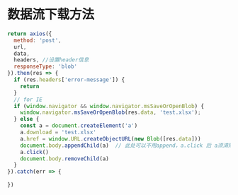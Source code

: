<!--
 * @Author: tim
 * @Date: 2020-05-09 14:53:54
 * @LastEditors: tim
 * @LastEditTime: 2020-05-09 16:14:48
 * @Description: 
 -->

# 数据流下载方法

``` js
return axios({
  method: 'post',
  url,
  data,
  headers, //设置header信息
  responseType: 'blob'
}).then(res => {  
  if (res.headers['error-message']) {    
    return
  }
  // for IE
  if (window.navigator && window.navigator.msSaveOrOpenBlob) {
    window.navigator.msSaveOrOpenBlob(res.data, 'test.xlsx');
  } else {
    const a = document.createElement('a')
    a.download = 'test.xlsx'
    a.href = window.URL.createObjectURL(new Blob([res.data]))
    document.body.appendChild(a)  // 此处可以不用append，a.click 后 a须清除
    a.click()
    document.body.removeChild(a)
  }
}).catch(err => {
  
})
```